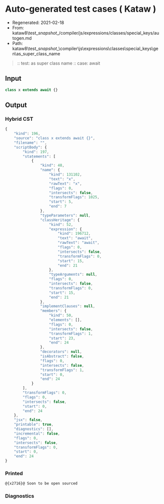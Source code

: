 # Auto-generated test cases ( Kataw )
- Regenerated: 2021-02-18
- From: kataw8\test\__snapshot__/compiler/js/expressions/classes/special_keys/autogen.md
- Path: kataw8\test\__snapshot__\compiler\js\expressions\classes\special_keys\gen\as_super_class_name
> :: test: as super class name
> :: case: await
## Input

`````js
class x extends await {}
`````

## Output


### Hybrid CST


```javascript
{
    "kind": 196,
    "source": "class x extends await {}",
    "filename": "",
    "scriptBody": {
        "kind": 197,
        "statements": [
            {
                "kind": 48,
                "name": {
                    "kind": 131102,
                    "text": "x",
                    "rawText": "x",
                    "flags": 0,
                    "intersects": false,
                    "transformFlags": 1025,
                    "start": 5,
                    "end": 7
                },
                "typeParameters": null,
                "classHeritage": {
                    "kind": 52,
                    "expression": {
                        "kind": 196712,
                        "text": "await",
                        "rawText": "await",
                        "flags": 0,
                        "intersects": false,
                        "transformFlags": 0,
                        "start": 15,
                        "end": 21
                    },
                    "typeArguments": null,
                    "flags": 0,
                    "intersects": false,
                    "transformFlags": 0,
                    "start": 15,
                    "end": 21
                },
                "implementClauses": null,
                "members": {
                    "kind": 50,
                    "elements": [],
                    "flags": 0,
                    "intersects": false,
                    "transformFlags": 1,
                    "start": 23,
                    "end": 24
                },
                "decorators": null,
                "isAbstract": false,
                "flags": 0,
                "intersects": false,
                "transformFlags": 1,
                "start": 0,
                "end": 24
            }
        ],
        "transformFlags": 0,
        "flags": 0,
        "intersects": false,
        "start": 0,
        "end": 24
    },
    "jsx": false,
    "printable": true,
    "diagnostics": [],
    "incremental": false,
    "flags": 0,
    "intersects": false,
    "transformFlags": 0,
    "start": 0,
    "end": 24
}
```

### Printed


```javascript
@{x2716}@ Soon to be open sourced
```

### Diagnostics


```javascript

```

